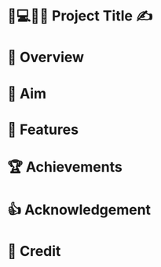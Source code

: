 # 🔰💻👨‍💻 Project Title ✍️ 
# 📝 Overview
# 🎯 Aim
# 📃 Features
# 🏆 Achievements
# 👍 Acknowledgement
# 👏 Credit
